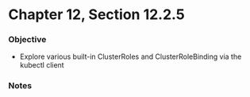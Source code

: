 # Chapter 12, Section 12.2.5

### Objective
- Explore various built-in ClusterRoles and ClusterRoleBinding via the kubectl client

### Notes
